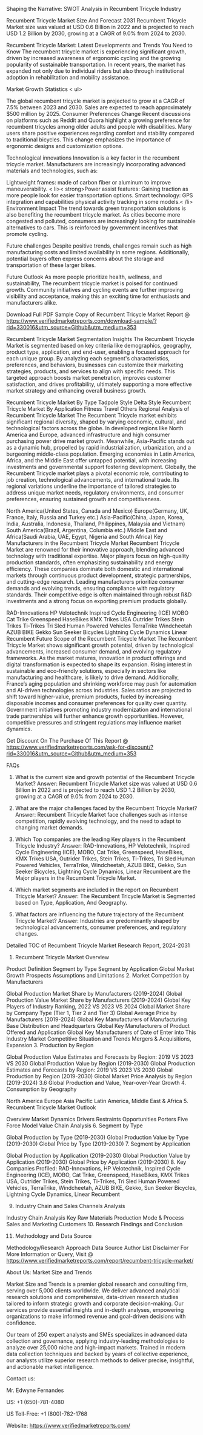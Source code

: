 Shaping the Narrative: SWOT Analysis in Recumbent Tricycle Industry


Recumbent Tricycle Market Size And Forecast 2031
Recumbent Tricycle Market size was valued at USD 0.6 Billion in 2022 and is projected to reach USD 1.2 Billion by 2030, growing at a CAGR of 9.0% from 2024 to 2030.

Recumbent Tricycle Market: Latest Developments and Trends You Need to Know
The recumbent tricycle market is experiencing significant growth, driven by increased awareness of ergonomic cycling and the growing popularity of sustainable transportation. In recent years, the market has expanded not only due to individual riders but also through institutional adoption in rehabilitation and mobility assistance.

Market Growth Statistics
< ul>

The global recumbent tricycle market is projected to grow at a CAGR of 7.5% between 2023 and 2030.
Sales are expected to reach approximately $500 million by 2025.
Consumer Preferences Change
Recent discussions on platforms such as Reddit and Quora highlight a growing preference for recumbent tricycles among older adults and people with disabilities. Many users share positive experiences regarding comfort and stability compared to traditional bicycles. This change emphasizes the importance of ergonomic designs and customization options.

Technological innovations
Innovation is a key factor in the recumbent tricycle market. Manufacturers are increasingly incorporating advanced materials and technologies, such as:

Lightweight frames: made of carbon fiber or aluminum to improve maneuverability.
< li>< strong>Power assist features: Gaining traction as more people look for easier transportation options.
Smart technology: GPS integration and capabilities physical activity tracking in some models.< /li>
Environment Impact
The trend towards green transportation solutions is also benefiting the recumbent tricycle market. As cities become more congested and polluted, consumers are increasingly looking for sustainable alternatives to cars. This is reinforced by government incentives that promote cycling.

Future challenges
Despite positive trends, challenges remain such as high manufacturing costs and limited availability in some regions. Additionally, potential buyers often express concerns about the storage and transportation of these larger bikes.

Future Outlook
As more people prioritize health, wellness, and sustainability, The recumbent tricycle market is poised for continued growth. Community initiatives and cycling events are further improving visibility and acceptance, making this an exciting time for enthusiasts and manufacturers alike.

Download Full PDF Sample Copy of Recumbent Tricycle Market Report @ https://www.verifiedmarketreports.com/download-sample/?rid=330016&utm_source=Github&utm_medium=353

Recumbent Tricycle Market Segmentation Insights
The Recumbent Tricycle Market is segmented based on key criteria like demographics, geography, product type, application, and end-user, enabling a focused approach for each unique group. By analyzing each segment's characteristics, preferences, and behaviors, businesses can customize their marketing strategies, products, and services to align with specific needs. This targeted approach boosts market penetration, improves customer satisfaction, and drives profitability, ultimately supporting a more effective market strategy and enhancing overall business growth.

Recumbent Tricycle Market By Type
Tadpole Style
Delta Style
Recumbent Tricycle Market By Application
Fitness
Travel
Others
Regional Analysis of Recumbent Tricycle Market
The Recumbent Tricycle market exhibits significant regional diversity, shaped by varying economic, cultural, and technological factors across the globe. In developed regions like North America and Europe, advanced infrastructure and high consumer purchasing power drive market growth. Meanwhile, Asia-Pacific stands out as a dynamic hub, propelled by rapid industrialization, urbanization, and a burgeoning middle-class population. Emerging economies in Latin America, Africa, and the Middle East offer untapped potential, with increasing investments and governmental support fostering development. Globally, the Recumbent Tricycle market plays a pivotal economic role, contributing to job creation, technological advancements, and international trade. Its regional variations underline the importance of tailored strategies to address unique market needs, regulatory environments, and consumer preferences, ensuring sustained growth and competitiveness.

North America(United States, Canada and Mexico)
Europe(Germany, UK, France, Italy, Russia and Turkey etc.)
Asia-Pacific(China, Japan, Korea, India, Australia, Indonesia, Thailand, Philippines, Malaysia and Vietnam)
South America(Brazil, Argentina, Columbia etc.)
Middle East and Africa(Saudi Arabia, UAE, Egypt, Nigeria and South Africa)
Key Manufacturers in the Recumbent Tricycle Market
Recumbent Tricycle Market are renowned for their innovative approach, blending advanced technology with traditional expertise. Major players focus on high-quality production standards, often emphasizing sustainability and energy efficiency. These companies dominate both domestic and international markets through continuous product development, strategic partnerships, and cutting-edge research. Leading manufacturers prioritize consumer demands and evolving trends, ensuring compliance with regulatory standards. Their competitive edge is often maintained through robust R&D investments and a strong focus on exporting premium products globally.

RAD-Innovations
HP Velotechnik
Inspired Cycle Engineering (ICE)
MOBO
Cat Trike
Greenspeed
HaseBikes
KMX Trikes USA
Outrider Trikes
Stein Trikes
Ti-Trikes
Tri Sled Human Powered Vehicles
TerraTrike
Windcheetah
AZUB BIKE
Gekko
Sun Seeker Bicycles
Lightning Cycle Dynamics
Linear Recumbent
Future Scope of the Recumbent Tricycle Market
The Recumbent Tricycle Market shows significant growth potential, driven by technological advancements, increased consumer demand, and evolving regulatory frameworks. As the market matures, innovation in product offerings and digital transformation is expected to shape its expansion. Rising interest in sustainable and eco-friendly solutions, especially in sectors like manufacturing and healthcare, is likely to drive demand. Additionally, France’s aging population and shrinking workforce may push for automation and AI-driven technologies across industries. Sales ratios are projected to shift toward higher-value, premium products, fueled by increasing disposable incomes and consumer preferences for quality over quantity. Government initiatives promoting industry modernization and international trade partnerships will further enhance growth opportunities. However, competitive pressures and stringent regulations may influence market dynamics.

Get Discount On The Purchase Of This Report @ https://www.verifiedmarketreports.com/ask-for-discount/?rid=330016&utm_source=Github&utm_medium=353

FAQs
1. What is the current size and growth potential of the Recumbent Tricycle Market?
Answer: Recumbent Tricycle Market size was valued at USD 0.6 Billion in 2022 and is projected to reach USD 1.2 Billion by 2030, growing at a CAGR of 9.0% from 2024 to 2030.

2. What are the major challenges faced by the Recumbent Tricycle Market?
Answer: Recumbent Tricycle Market face challenges such as intense competition, rapidly evolving technology, and the need to adapt to changing market demands.

3. Which Top companies are the leading Key players in the Recumbent Tricycle Industry?
Answer: RAD-Innovations, HP Velotechnik, Inspired Cycle Engineering (ICE), MOBO, Cat Trike, Greenspeed, HaseBikes, KMX Trikes USA, Outrider Trikes, Stein Trikes, Ti-Trikes, Tri Sled Human Powered Vehicles, TerraTrike, Windcheetah, AZUB BIKE, Gekko, Sun Seeker Bicycles, Lightning Cycle Dynamics, Linear Recumbent are the Major players in the Recumbent Tricycle Market.

4. Which market segments are included in the report on Recumbent Tricycle Market?
Answer: The Recumbent Tricycle Market is Segmented based on Type, Application, And Geography.

5. What factors are influencing the future trajectory of the Recumbent Tricycle Market?
Answer: Industries are predominantly shaped by technological advancements, consumer preferences, and regulatory changes.

Detailed TOC of Recumbent Tricycle Market Research Report, 2024-2031
1. Recumbent Tricycle Market Overview

Product Definition
Segment by Type
Segment by Application
Global Market Growth Prospects
Assumptions and Limitations
2. Market Competition by Manufacturers

Global Production Market Share by Manufacturers (2019-2024)
Global Production Value Market Share by Manufacturers (2019-2024)
Global Key Players of Industry Ranking, 2022 VS 2023 VS 2024
Global Market Share by Company Type (Tier 1, Tier 2 and Tier 3)
Global Average Price by Manufacturers (2019-2024)
Global Key Manufacturers of Manufacturing Base Distribution and Headquarters
Global Key Manufacturers of Product Offered and Application
Global Key Manufacturers of Date of Enter into This Industry
Market Competitive Situation and Trends
Mergers & Acquisitions, Expansion
3. Production by Region

Global Production Value Estimates and Forecasts by Region: 2019 VS 2023 VS 2030
Global Production Value by Region (2019-2030)
Global Production Estimates and Forecasts by Region: 2019 VS 2023 VS 2030
Global Production by Region (2019-2030)
Global Market Price Analysis by Region (2019-2024) 3.6 Global Production and Value, Year-over-Year Growth
4. Consumption by Geography

North America
Europe
Asia Pacific
Latin America, Middle East & Africa
5. Recumbent Tricycle Market Outlook

Overview
Market Dynamics
Drivers
Restraints
Opportunities
Porters Five Force Model
Value Chain Analysis 
6. Segment by Type

Global Production by Type (2019-2030)
Global Production Value by Type (2019-2030)
Global Price by Type (2019-2030)
7. Segment by Application

Global Production by Application (2019-2030)
Global Production Value by Application (2019-2030)
Global Price by Application (2019-2030)
8. Key Companies Profiled: RAD-Innovations, HP Velotechnik, Inspired Cycle Engineering (ICE), MOBO, Cat Trike, Greenspeed, HaseBikes, KMX Trikes USA, Outrider Trikes, Stein Trikes, Ti-Trikes, Tri Sled Human Powered Vehicles, TerraTrike, Windcheetah, AZUB BIKE, Gekko, Sun Seeker Bicycles, Lightning Cycle Dynamics, Linear Recumbent

9. Industry Chain and Sales Channels Analysis

Industry Chain Analysis
Key Raw Materials
Production Mode & Process
Sales and Marketing
Customers
10. Research Findings and Conclusion

11. Methodology and Data Source

Methodology/Research Approach
Data Source
Author List
Disclaimer
For More Information or Query, Visit @ https://www.verifiedmarketreports.com/report/recumbent-tricycle-market/

About Us: Market Size and Trends

Market Size and Trends is a premier global research and consulting firm, serving over 5,000 clients worldwide. We deliver advanced analytical research solutions and comprehensive, data-driven research studies tailored to inform strategic growth and corporate decision-making. Our services provide essential insights and in-depth analyses, empowering organizations to make informed revenue and goal-driven decisions with confidence.

Our team of 250 expert analysts and SMEs specializes in advanced data collection and governance, applying industry-leading methodologies to analyze over 25,000 niche and high-impact markets. Trained in modern data collection techniques and backed by years of collective experience, our analysts utilize superior research methods to deliver precise, insightful, and actionable market intelligence.

Contact us:

Mr. Edwyne Fernandes

US: +1 (650)-781-4080

US Toll-Free: +1 (800)-782-1768

Website: https://www.verifiedmarketreports.com/
